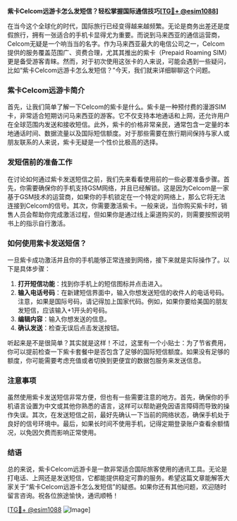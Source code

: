 **紫卡Celcom远游卡怎么发短信？轻松掌握国际通信技巧[[TG💪+ @esim1088](https://t.me/s/esim1088)]**

在当今这个全球化的时代，国际旅行已经变得越来越频繁。无论是商务出差还是度假旅行，拥有一张适合的手机卡显得尤为重要。而说到马来西亚的通信运营商，Celcom无疑是一个响当当的名字。作为马来西亚最大的电信公司之一，Celcom提供的服务覆盖范围广、资费合理，尤其其推出的紫卡（Prepaid Roaming SIM）更是备受游客青睐。然而，对于初次使用这张卡的人来说，可能会遇到一些疑问，比如“紫卡Celcom远游卡怎么发短信？”今天，我们就来详细聊聊这个问题。

### 紫卡Celcom远游卡简介

首先，让我们简单了解一下Celcom的紫卡是什么。紫卡是一种预付费的漫游SIM卡，非常适合短期访问马来西亚的游客。它不仅支持本地通话和上网，还允许用户在全球范围内发送和接收短信。此外，紫卡的价格非常亲民，通常包含一定量的本地通话时间、数据流量以及国际短信额度。对于那些需要在旅行期间保持与家人或朋友联系的人来说，紫卡无疑是一个性价比极高的选择。

### 发短信前的准备工作

在讨论如何通过紫卡发送短信之前，我们先来看看使用前的一些必要准备步骤。首先，你需要确保你的手机支持GSM网络，并且已经解锁。这是因为Celcom是一家基于GSM技术的运营商，如果你的手机锁定在一个特定的网络上，那么它将无法连接到Celcom的信号。其次，你需要激活紫卡。一般来说，当你购买紫卡时，销售人员会帮助你完成激活过程，但如果你是通过线上渠道购买的，则需要按照说明书上的指示自行激活。

### 如何使用紫卡发送短信？

一旦紫卡成功激活并且你的手机能够正常连接到网络，接下来就是实际操作了。以下是具体步骤：

1. **打开短信功能**：找到你手机上的短信图标并点击进入。
2. **输入电话号码**：在新建短信界面中，输入你想发送短信的收件人的电话号码。注意，如果是国际号码，请记得加上国家代码。例如，如果你要给美国的朋友发短信，应该输入+1开头的号码。
3. **编辑内容**：输入你想发送的信息。
4. **确认发送**：检查无误后点击发送按钮。

听起来是不是很简单？其实就是这样！不过，这里有一个小贴士：为了节省费用，你可以提前检查一下紫卡套餐中是否包含了足够的国际短信额度。如果没有足够的额度，你可能需要考虑充值或者切换到更便宜的数据包服务来发送信息。

### 注意事项

虽然使用紫卡发送短信非常方便，但也有一些需要注意的地方。首先，确保你的手机语言设置为中文或其他你熟悉的语言，这样可以帮助避免因语言障碍而导致的操作失误。其次，在发送短信之前，最好先确认一下当前的网络状态，确保手机处于良好的信号环境中。最后，如果长时间不使用手机，记得定期登录账户查看余额情况，以免因欠费而影响正常使用。

### 结语

总的来说，紫卡Celcom远游卡是一款非常适合国际旅客使用的通讯工具。无论是打电话、上网还是发送短信，它都能提供稳定可靠的服务。希望这篇文章能解答大家关于“紫卡Celcom远游卡怎么发短信”的疑惑。如果你还有其他问题，欢迎随时留言咨询。祝各位旅途愉快，通讯顺畅！

[[TG💪+ @esim1088](https://t.me/s/esim1088) ![Image](https://i.postimg.cc/4NQfJmqS/Snipaste-2025-05-13-00-14-12.png)]